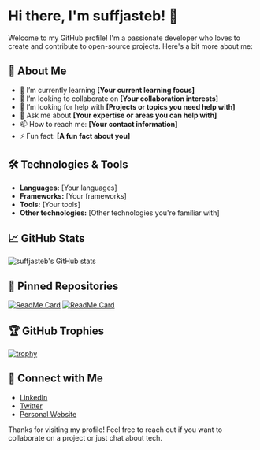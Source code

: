 # Hi there, I'm suffjasteb! 👋

Welcome to my GitHub profile! I'm a passionate developer who loves to create and contribute to open-source projects. Here's a bit more about me:

## 🚀 About Me

- 🌱 I’m currently learning **[Your current learning focus]**
- 👯 I’m looking to collaborate on **[Your collaboration interests]**
- 🤔 I’m looking for help with **[Projects or topics you need help with]**
- 💬 Ask me about **[Your expertise or areas you can help with]**
- 📫 How to reach me: **[Your contact information]**
- ⚡ Fun fact: **[A fun fact about you]**

## 🛠️ Technologies & Tools

- **Languages:** [Your languages]
- **Frameworks:** [Your frameworks]
- **Tools:** [Your tools]
- **Other technologies:** [Other technologies you're familiar with]

## 📈 GitHub Stats

![suffjasteb's GitHub stats](https://github-readme-stats.vercel.app/api?username=suffjasteb&show_icons=true&theme=radical)

## 📌 Pinned Repositories

[![ReadMe Card](https://github-readme-stats.vercel.app/api/pin/?username=suffjasteb&repo=repo1&theme=radical)](https://github.com/suffjasteb/repo1)
[![ReadMe Card](https://github-readme-stats.vercel.app/api/pin/?username=suffjasteb&repo=repo2&theme=radical)](https://github.com/suffjasteb/repo2)

## 🏆 GitHub Trophies

[![trophy](https://github-profile-trophy.vercel.app/?username=suffjasteb&theme=onedark)](https://github.com/ryo-ma/github-profile-trophy)

## 🔗 Connect with Me

- [LinkedIn](https://www.linkedin.com/in/yourprofile)
- [Twitter](https://twitter.com/yourprofile)
- [Personal Website](https://yourwebsite.com)

Thanks for visiting my profile! Feel free to reach out if you want to collaborate on a project or just chat about tech.

